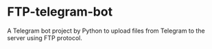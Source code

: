 # FTP-telegram-bot
A Telegram bot project by Python to upload files from Telegram to the server using FTP protocol.
